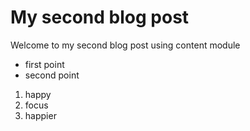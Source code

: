 # My second blog post

Welcome to my second blog post using content module

- first point
- second point

1. happy
2. focus
1. happier
